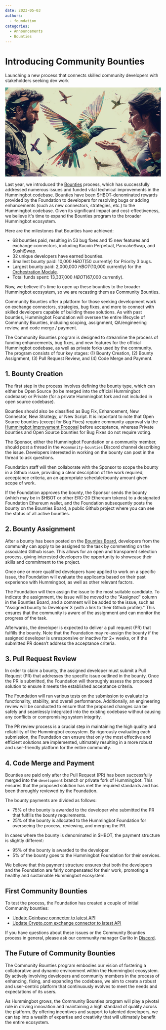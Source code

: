 ```yaml
---
date: 2023-05-03
authors:
  - foundation
categories:
  - Announcements
  - Bounties
---
```


# Introducing Community Bounties

Launching a new process that connects skilled community developers with stakeholders seeking dev work

![](./fengtality_blog_post_cover_image_of_a_man_and_a_woman_shaking_h_a96b58c8-97df-41f3-b02f-78d6f9100f3e.png)

Last year, we introduced the [Bounties](https://hummingbot.org/bounties/) process, which has successfully addressed numerous issues and funded vital technical improvements in the Hummingbot codebase. Bounties have been $HBOT-denominated rewards provided by the Foundation to developers for resolving bugs or adding enhancements (such as new connectors, strategies, etc.) to the Hummingbot codebase. Given its significant impact and cost-effectiveness, we believe it's time to expand the Bounties program to the broader Hummingbot ecosystem.

Here are the milestones that Bounties have achieved:

- 68 bounties paid, resulting in 53 bug fixes and 15 new features and exchange connectors, including Kucoin Perpetual, PancakeSwap, and SushiSwap.
- 32 unique developers have earned bounties.
- Smallest bounty paid: 10,000 $HBOT ($50 currently) for Priority 3 bugs.
- Largest bounty paid: 2,000,000 $HBOT ($10,000 currently) for the [Orchestration Module](https://hummingbot.org/installation/orchestration/).
- Total funds spent: 13,337,000 $HBOT ($67,000 currently).

Now, we believe it's time to open up these bounties to the broader Hummingbot ecosystem, so we are recasting them as Community Bounties.

Community Bounties offer a platform for those seeking development work on exchange connectors, strategies, bug fixes, and more to connect with skilled developers capable of building these solutions. As with past bounties, Hummingbot Foundation will oversee the entire lifecycle of Community Bounties, including scoping, assignment, QA/engineering review, and code merge / payment.

<!-- more -->

The Community Bounties program is designed to streamline the process of funding enhancements, bug fixes, and new features for the official Hummingbot codebase, as well as private forks used by the community. The program consists of four key stages: (1) Bounty Creation, (2) Bounty Assignment, (3) Pull Request Review, and (4) Code Merge and Payment.

## 1. Bounty Creation

The first step in the process involves defining the bounty type, which can either be Open Source (to be merged into the official Hummingbot codebase) or Private (for a private Hummingbot fork and not included in open source codebase).

Bounties should also be classified as Bug Fix, Enhancement, New Connector, New Strategy, or New Script. It is important to note that Open Source bounties (except for Bug Fixes) require community approval via the [Hummingbot Improvement Proposal](https://hummingbot.org/governance/proposals/) before acceptance, whereas Private bounties and Open Source bounties for Bug Fixes do not require voting.

The Sponsor, either the Hummingbot Foundation or a community member, should post a thread in the `#community-bounties` Discord channel describing the issue. Developers interested in working on the bounty can post in the thread to ask questions.

Foundation staff will then collaborate with the Sponsor to scope the bounty in a Github issue, providing a clear description of the work required, acceptance criteria, an an appropriate schedule/bounty amount given scope of work.

If the Foundation approves the bounty, the Sponsor sends the bounty (which may be in $HBOT or other ERC-20 Ethereum tokens) to a designated Foundation Ethereum wallet, and the Foundation subsequently posts the bounty on the Bounties Board, a public Github project where you can see the status of all active bounties.

## 2. Bounty Assignment

After a bounty has been posted on the [Bounties Board](https://github.com/orgs/hummingbot/projects/7), developers from the community can apply to be assigned to the task by commenting on the associated Github issue. This allows for an open and transparent selection process, giving interested developers the opportunity to showcase their skills and commitment to the project.

Once one or more qualified developers have applied to work on a specific issue, the Foundation will evaluate the applicants based on their past experience with Hummingbot, as well as other relevant factors.

The Foundation will then assign the issue to the most suitable candidate. To indicate the assignment, the issue will be moved to the "Assigned" column in the Bounties Board, and a comment will be added to the issue, such as "Assigned bounty to Developer X (with a link to their Github profile)." This ensures that the community is aware of the assignment and can monitor the progress of the task.

Afterwards, the developer is expected to deliver a pull request (PR) that fulfills the bounty. Note that the Foundation may re-assign the bounty if the assigned developer is unresponsive or inactive for 2+ weeks, or if the submitted PR doesn’t address the acceptance criteria.

## 3. Pull Request Review

In order to claim a bounty, the assigned developer must submit a Pull Request (PR) that addresses the specific issue outlined in the bounty. Once the PR is submitted, the Foundation will thoroughly assess the proposed solution to ensure it meets the established acceptance criteria.

The Foundation will run various tests on the submission to evaluate its functionality, stability, and overall performance. Additionally, an engineering review will be conducted to ensure that the proposed changes can be safely and seamlessly integrated into the existing codebase without causing any conflicts or compromising system integrity.

The PR review process is a crucial step in maintaining the high quality and reliability of the Hummingbot ecosystem. By rigorously evaluating each submission, the Foundation can ensure that only the most effective and efficient solutions are implemented, ultimately resulting in a more robust and user-friendly platform for the entire community.

## 4. Code Merge and Payment

Bounties are paid only after the Pull Request (PR) has been successfully merged into the `development` branch or private fork of Hummingbot. This ensures that the proposed solution has met the required standards and has been thoroughly reviewed by the Foundation.

The bounty payments are divided as follows:

- 75% of the bounty is awarded to the developer who submitted the PR that fulfills the bounty requirements.
- 25% of the bounty is allocated to the Hummingbot Foundation for overseeing the process, reviewing, and merging the PR.

In cases where the bounty is denominated in $HBOT, the payment structure is slightly different:

- 95% of the bounty is awarded to the developer.
- 5% of the bounty goes to the Hummingbot Foundation for their services.

We believe that this payment structure ensures that both the developers and the Foundation are fairly compensated for their work, promoting a healthy and sustainable Hummingbot ecosystem.

## First Community Bounties

To test the process, the Foundation has created a couple of initial Community bounties:

- [Update Coinbase connector to latest API](https://github.com/hummingbot/hummingbot/issues/6024)
- [Update Crypto.com exchange connector to latest API](https://github.com/hummingbot/hummingbot/issues/6023)

If you have questions about these issues or the Community Bounties process in general, please ask our community manager Carlito in [Discord](https://discord.gg/hummingbot).

## The Future of Community Bounties

The Community Bounties program embodies our vision of fostering a collaborative and dynamic environment within the Hummingbot ecosystem. By actively involving developers and community members in the process of enhancing, fixing, and expanding the codebase, we aim to create a robust and user-centric platform that continuously evolves to meet the needs and expectations of its users.

As Hummingbot grows, the Community Bounties program will play a pivotal role in driving innovation and maintaining a high standard of quality across the platform. By offering incentives and support to talented developers, we can tap into a wealth of expertise and creativity that will ultimately benefit the entire ecosystem.